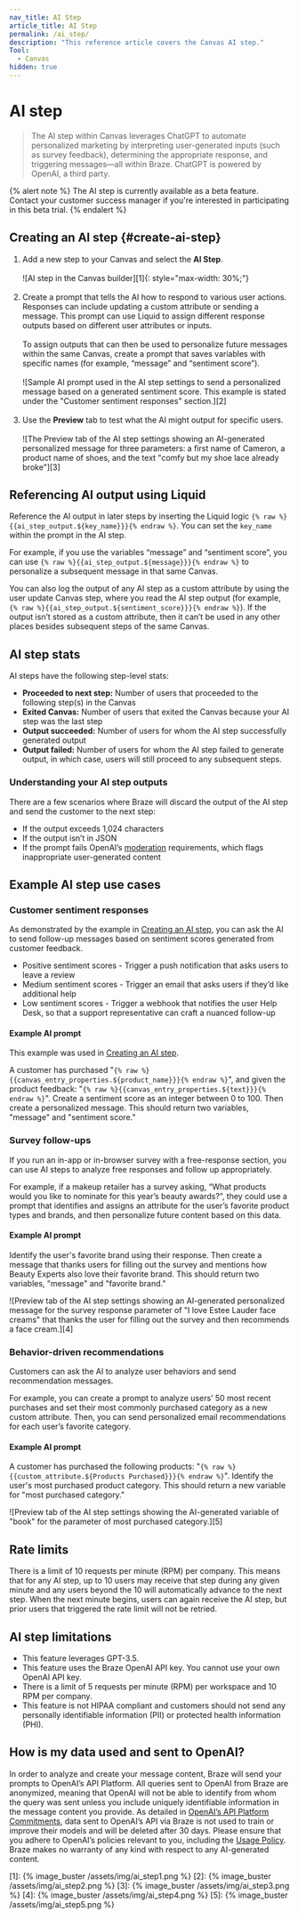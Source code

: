 ```yaml
---
nav_title: AI Step
article_title: AI Step
permalink: /ai_step/
description: "This reference article covers the Canvas AI step."
Tool:
  - Canvas
hidden: true
---
```


# AI step

> The AI step within Canvas leverages ChatGPT to automate personalized marketing by interpreting user-generated inputs (such as survey feedback), determining the appropriate response, and triggering messages—all within Braze. ChatGPT is powered by OpenAI, a third party.

{% alert note %}
The AI step is currently available as a beta feature. Contact your customer success manager if you're interested in participating in this beta trial.
{% endalert %}

## Creating an AI step {#create-ai-step}
 
1. Add a new step to your Canvas and select the **AI Step**. <br><br>![AI step in the Canvas builder][1]{: style="max-width: 30%;"}<br><br>
2. Create a prompt that tells the AI how to respond to various user actions. Responses can include updating a custom attribute or sending a message. This prompt can use Liquid to assign different response outputs based on different user attributes or inputs. <br><br>To assign outputs that can then be used to personalize future messages within the same Canvas, create a prompt that saves variables with specific names (for example, “message” and “sentiment score”). <br><br> ![Sample AI prompt used in the AI step settings to send a personalized message based on a generated sentiment score. This example is stated under the "Customer sentiment responses" section.][2] <br><br>
3. Use the **Preview** tab to test what the AI might output for specific users.<br><br> ![The Preview tab of the AI step settings showing an AI-generated personalized message for three parameters: a first name of Cameron, a product name of shoes, and the text "comfy but my shoe lace already broke"][3]

## Referencing AI output using Liquid
Reference the AI output in later steps by inserting the Liquid logic `{% raw %}{{ai_step_output.${key_name}}}{% endraw %}`. You can set the `key_name` within the prompt in the AI step.

For example, if you use the variables “message” and “sentiment score”, you can use `{% raw %}{{ai_step_output.${message}}}{% endraw %}` to personalize a subsequent message in that same Canvas.

You can also log the output of any AI step as a custom attribute by using the user update Canvas step, where you read the AI step output (for example, `{% raw %}{{ai_step_output.${sentiment_score}}}{% endraw %}`). If the output isn’t stored as a custom attribute, then it can’t be used in any other places besides subsequent steps of the same Canvas.

## AI step stats

AI steps have the following step-level stats:

- **Proceeded to next step:** Number of users that proceeded to the following step(s) in the Canvas
- **Exited Canvas:** Number of users that exited the Canvas because your AI step was the last step
- **Output succeeded:** Number of users for whom the AI step successfully generated output
- **Output failed:** Number of users for whom the AI step failed to generate output, in which case, users will still proceed to any subsequent steps.

### Understanding your AI step outputs

There are a few scenarios where Braze will discard the output of the AI step and send the customer to the next step:
- If the output exceeds 1,024 characters
- If the output isn’t in JSON
- If the prompt fails OpenAI’s [moderation](https://platform.openai.com/docs/guides/moderation/overview) requirements, which flags inappropriate user-generated content
## Example AI step use cases

### Customer sentiment responses

As demonstrated by the example in [Creating an AI step](#create-ai-step), you can ask the AI to send follow-up messages based on sentiment scores generated from customer feedback.
- Positive sentiment scores - Trigger a push notification that asks users to leave a review
- Medium sentiment scores - Trigger an email that asks users if they’d like additional help
- Low sentiment scores - Trigger a webhook that notifies the user Help Desk, so that a support representative can craft a nuanced follow-up

#### Example AI prompt

This example was used in [Creating an AI step](#create-ai-step).

A customer has purchased "`{% raw %}{{canvas_entry_properties.${product_name}}}{% endraw %}`", and given the product feedback: "`{% raw %}{{canvas_entry_properties.${text}}}{% endraw %}`". Create a sentiment score as an integer between 0 to 100. Then create a personalized message. This should return two variables, "message" and "sentiment score."

### Survey follow-ups

If you run an in-app or in-browser survey with a free-response section, you can use AI steps to analyze free responses and follow up appropriately. 

For example, if a makeup retailer has a survey asking, “What products would you like to nominate for this year’s beauty awards?”, they could use a prompt that identifies and assigns an attribute for the user’s favorite product types and brands, and then personalize future content based on this data.

#### Example AI prompt

Identify the user's favorite brand using their response. Then create a message that thanks users for filling out the survey and mentions how Beauty Experts also love their favorite brand. This should return two variables, "message" and "favorite brand."

![Preview tab of the AI step settings showing an AI-generated personalized message for the survey response parameter of "I love Estee Lauder face creams" that thanks the user for filling out the survey and then recommends a face cream.][4]

### Behavior-driven recommendations

Customers can ask the AI to analyze user behaviors and send recommendation messages. 

For example, you can create a prompt to analyze users’ 50 most recent purchases and set their most commonly purchased category as a new custom attribute. Then, you can send personalized email recommendations for each user’s favorite category.

#### Example AI prompt

A customer has purchased the following products: "`{% raw %}{{custom_attribute.${Products Purchased}}}{% endraw %}`". Identify the user's most purchased product category. This should return a new variable for "most purchased category."

![Preview tab of the AI step settings showing the AI-generated variable of "book" for the parameter of most purchased category.][5]

## Rate limits

There is a limit of 10 requests per minute (RPM) per company. This means that for any AI step, up to 10 users may receive that step during any given minute and any users beyond the 10 will automatically advance to the next step. When the next minute begins, users can again receive the AI step, but prior users that triggered the rate limit will not be retried.

## AI step limitations

- This feature leverages GPT-3.5.
- This feature uses the Braze OpenAI API key. You cannot use your own OpenAI API key.
- There is a limit of 5 requests per minute (RPM) per workspace and 10 RPM per company.
- This feature is not HIPAA compliant and customers should not send any personally identifiable information (PII) or protected health information (PHI).

## How is my data used and sent to OpenAI?

In order to analyze and create your message content, Braze will send your prompts to OpenAI’s API Platform. All queries sent to OpenAI from Braze are anonymized, meaning that OpenAI will not be able to identify from whom the query was sent unless you include uniquely identifiable information in the message content you provide. As detailed in [OpenAI’s API Platform Commitments](https://openai.com/policies/api-data-usage-policies), data sent to OpenAI’s API via Braze is not used to train or improve their models and will be deleted after 30 days. Please ensure that you adhere to OpenAI’s policies relevant to you, including the [Usage Policy](https://openai.com/policies/usage-policies). Braze makes no warranty of any kind with respect to any AI-generated content. 

[1]: {% image_buster /assets/img/ai_step1.png %} 
[2]: {% image_buster /assets/img/ai_step2.png %} 
[3]: {% image_buster /assets/img/ai_step3.png %} 
[4]: {% image_buster /assets/img/ai_step4.png %} 
[5]: {% image_buster /assets/img/ai_step5.png %} 